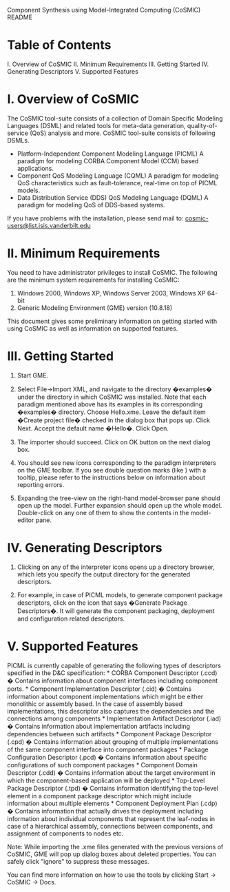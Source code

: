 Component Synthesis using Model-Integrated Computing (CoSMIC) README

Table of Contents
============================
I.   Overview of CoSMIC
II.  Minimum Requirements
III. Getting Started
IV.  Generating Descriptors
V.   Supported Features


I. Overview of CoSMIC
============================
The CoSMIC tool-suite consists of a collection of Domain Specific
Modeling Languages (DSML) and related tools for meta-data generation,
quality-of-service (QoS) analysis and more. CoSMIC tool-suite consists
of following DSMLs.

*   Platform-Independent Component Modeling Language (PICML)
    A paradigm for modeling CORBA Component Model (CCM) based applications.
*   Component QoS Modeling Language (CQML)
    A paradigm for modeling QoS characteristics such as fault-tolerance,
    real-time on top of PICML models.
*   Data Distribution Service (DDS) QoS Modeling Language (DQML)
    A paradigm for modeling QoS of DDS-based systems.

If you have problems with the installation, please send mail to:
cosmic-users@list.isis.vanderbilt.edu

II. Minimum Requirements
============================
You need to have administrator privileges to install CoSMIC. The following
are the minimum system requirements for installing CoSMIC:
1.  Windows 2000, Windows XP, Windows Server 2003, Windows XP 64-bit
2.  Generic Modeling Environment (GME) version (10.8.18)

This document gives some preliminary information on getting started with
using CoSMIC as well as information on supported features.

III. Getting Started
============================
1.  Start GME.

2.  Select File->Import XML, and navigate to the directory �examples� under
    the directory in which CoSMIC was installed. Note that each paradigm
    mentioned above has its examples in its corresponding �examples�
    directory. Choose Hello.xme. Leave the default item �Create
    project file� checked in the dialog box that pops up. Click Next. Accept
    the default name �Hello�. Click Open.

3.  The importer should succeed. Click on OK button on the next dialog box.

4.  You should see new icons corresponding to the paradigm interpreters on
    the GME toolbar. If you see double question marks (like ) with a tooltip,
    please refer to the instructions below on information about reporting
    errors.

5.  Expanding the tree-view on the right-hand model-browser pane should open
    up the model. Further expansion should open up the whole model.
    Double-click on any one of them to show the contents in the model-editor
    pane.

IV. Generating Descriptors
============================
1.  Clicking on any of the interpreter icons opens up a directory browser,
    which lets you specify the output directory for the generated descriptors.

2.  For example, in case of PICML models, to generate component package
    descriptors, click on the icon that says �Generate Package Descriptors�.
    It will generate the component packaging, deployment and configuration
    related descriptors.

V. Supported Features
============================
PICML is currently capable of generating the following types of descriptors
specified in the D&C specification:
    *   CORBA Component Descriptor (.ccd) � Contains information about
        component interfaces including component ports.
    *   Component Implementation Descriptor (.cid) � Contains information
        about component implementations which might be either monolithic or
        assembly based. In the case of assembly based implementations, this
        descriptor also captures the dependencies and the connections among
        components
    *   Implementation Artifact Descriptor (.iad) � Contains information
        about implementation artifacts including dependencies between such
        artifacts
    *   Component Package Descriptor (.cpd) � Contains information about
        grouping of multiple implementations of the same component interface
        into component packages
    *   Package Configuration Descriptor (.pcd) � Contains information about
        specific configurations of such component packages
    *   Component Domain Descriptor (.cdd) � Contains information about the
        target environment in which the component-based application will be
        deployed
    *   Top-Level Package Descriptor (.tpd) � Contains information identifying
        the top-level element in a component package descriptor which might
        include information about multiple elements
    *   Component Deployment Plan (.cdp) � Contains information that actually
        drives the deployment including information about individual
        components that represent the leaf-nodes in case of a hierarchical
        assembly, connections between components, and assignment of
        components to nodes etc.

Note:
While importing the .xme files generated with the previous versions of
CoSMIC, GME will pop up dialog boxes about deleted properties. You can safely
click "ignore" to suppress these messages.

You can find more information on how to use the tools by clicking
Start -> CoSMIC -> Docs.
